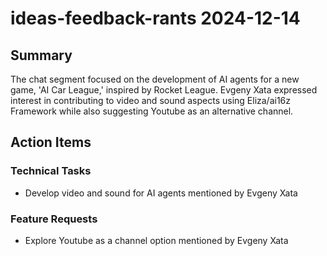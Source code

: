 # ideas-feedback-rants 2024-12-14

## Summary
The chat segment focused on the development of AI agents for a new game, 'AI Car League,' inspired by Rocket League. Evgeny Xata expressed interest in contributing to video and sound aspects using Eliza/ai16z Framework while also suggesting Youtube as an alternative channel.

## Action Items

### Technical Tasks
- Develop video and sound for AI agents mentioned by Evgeny Xata

### Feature Requests
- Explore Youtube as a channel option mentioned by Evgeny Xata
